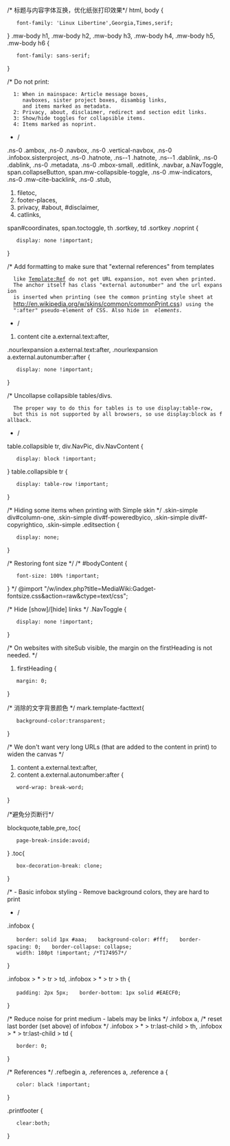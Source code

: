 /\* 标题与内容字体互换，优化纸张打印效果\*/ html, body {

`   font-family: 'Linux Libertine',Georgia,Times,serif;`

} .mw-body h1, .mw-body h2, .mw-body h3, .mw-body h4, .mw-body h5,
.mw-body h6 {

`   font-family: sans-serif;`

}

/\* Do not print:

`  1: When in mainspace: Article message boxes,`
`     navboxes, sister project boxes, disambig links,`
`     and items marked as metadata.`
`  2: Privacy, about, disclaimer, redirect and section edit links.`
`  3: Show/hide toggles for collapsible items.`
`  4: Items marked as noprint.`

  - /

.ns-0 .ambox, .ns-0 .navbox, .ns-0 .vertical-navbox, .ns-0
.infobox.sisterproject, .ns-0 .hatnote, .ns--1 .hatnote, .ns--1
.dablink, .ns-0 .dablink, .ns-0 .metadata, .ns-0 .mbox-small, .editlink,
.navbar, a.NavToggle, span.collapseButton, span.mw-collapsible-toggle,
.ns-0 .mw-indicators, .ns-0 .mw-cite-backlink, .ns-0 .stub,

1.  filetoc,
2.  footer-places,
3.  privacy, \#about, \#disclaimer,
4.  catlinks,

span\#coordinates, span.toctoggle, th .sortkey, td .sortkey .noprint {

`   display: none !important;`

}

/\* Add formatting to make sure that "external references" from
templates

`  like `[`Template:Ref`](../Page/Template:Ref.md "wikilink")` do not get URL expansion, not even when printed.`
`  The anchor itself has class "external autonumber" and the url expansion`
`  is inserted when printing (see the common printing style sheet at`
`  `<http://en.wikipedia.org/w/skins/common/commonPrint.css>`) using the`
`  ":after" pseudo-element of CSS. Also hide in `<cite>` elements.`

  - /

<!-- end list -->

1.  content cite a.external.text:after,

.nourlexpansion a.external.text:after, .nourlexpansion
a.external.autonumber:after {

`   display: none !important;`

}

/\* Uncollapse collapsible tables/divs.

`  The proper way to do this for tables is to use display:table-row,`
`  but this is not supported by all browsers, so use display:block as fallback.`

  - /

table.collapsible tr, div.NavPic, div.NavContent {

`   display: block !important;`

} table.collapsible tr {

`   display: table-row !important;`

}

/\* Hiding some items when printing with Simple skin \*/ .skin-simple
div\#column-one, .skin-simple div\#f-poweredbyico, .skin-simple
div\#f-copyrightico, .skin-simple .editsection {

`   display: none; `

}

/\* Restoring font size \*/ /\* \#bodyContent {

`   font-size: 100% !important;`

} \*/ @import
"/w/index.php?title=MediaWiki:Gadget-fontsize.css\&action=raw\&ctype=text/css";

/\* Hide \[show\]/\[hide\] links \*/ .NavToggle {

`   display: none !important;`

}

/\* On websites with siteSub visible, the margin on the firstHeading is
not needed. \*/

1.  firstHeading {

`   margin: 0;`

}

/\* 消除的文字背景颜色 \*/ mark.template-facttext{

`   background-color:transparent;`

}

/\* We don't want very long URLs (that are added to the content in
print) to widen the canvas \*/

1.  content a.external.text:after,
2.  content a.external.autonumber:after {

`   word-wrap: break-word;`

}

/\*避免分页断行\*/

blockquote,table,pre,.toc{

`   page-break-inside:avoid;`

} .toc{

`   box-decoration-break: clone;`

}

/\* - Basic infobox styling - Remove background colors, they are hard to
print

  - /

.infobox {

`   border: solid 1px #aaa;`
`   background-color: #fff;`
`   border-spacing: 0;`
`   border-collapse: collapse;`
`   width: 180pt !important; /*T174957*/`

}

.infobox \> \* \> tr \> td, .infobox \> \* \> tr \> th {

`   padding: 2px 5px;`
`   border-bottom: 1px solid #EAECF0;       `

}

/\* Reduce noise for print medium - labels may be links \*/ .infobox a,
/\* reset last border (set above) of infobox \*/ .infobox \> \* \>
tr:last-child \> th, .infobox \> \* \> tr:last-child \> td {

`   border: 0;`

}

/\* References \*/ .refbegin a, .references a, .reference a {

`   color: black !important;`

}

.printfooter {

`   clear:both;`

}